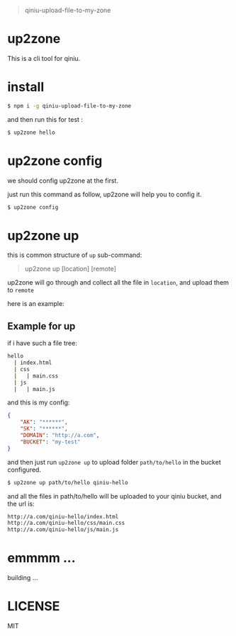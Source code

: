 
> qiniu-upload-file-to-my-zone

# up2zone 

This is a cli tool for qiniu. 

# install 

``` bash 
$ npm i -g qiniu-upload-file-to-my-zone
```

and then run this for test : 

``` bash
$ up2zone hello 
```

# up2zone config 

we should config up2zone at the first.

just run this command as follow, up2zone will help you to config it. 

``` bash 
$ up2zone config 
```

# up2zone up 

this is common structure of `up` sub-command: 

> up2zone up \[location\] \[remote\]

up2zone will go through and collect all the file in `location`, and upload them to `remote` 

here is an example: 

## Example for up

if i have such a file tree: 

``` bash 
hello
  | index.html 
  | css
  |   | main.css 
  | js
  |   | main.js
```

and this is my config:

``` json
{
    "AK": "******", 
    "SK": "******", 
    "DOMAIN": "http://a.com", 
    "BUCKET": "my-test"
}
```

and then just run `up2zone up` to upload folder `path/to/hello` in the bucket configured. 

``` bash
$ up2zone up path/to/hello qiniu-hello
```

and all the files in path/to/hello will be uploaded to your qiniu bucket, and the url is: 

``` bash
http://a.com/qiniu-hello/index.html
http://a.com/qiniu-hello/css/main.css
http://a.com/qiniu-hello/js/main.js
```


# emmmm ... 

building ... 


# LICENSE 

MIT 

